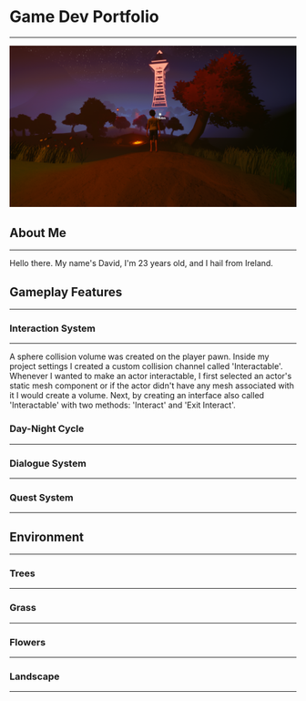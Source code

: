 # Game Dev Portfolio
--------------------
![Night time scene](/images/nighttower.png)

## About Me
-----------
Hello there. My name's David, I'm 23 years old, and I hail from Ireland. 

## Gameplay Features
--------------------

### Interaction System
--------------------
A sphere collision volume was created on the player pawn. Inside my project settings I created a custom collision channel called 'Interactable'. Whenever I wanted to make an actor interactable, I first selected an actor's static mesh component or if the actor didn't have any mesh associated with it I would create a volume. Next, by creating an interface also called 'Interactable' with two methods: 'Interact' and 'Exit Interact'.

### Day-Night Cycle
--------------------

### Dialogue System
--------------------

### Quest System
--------------------

## Environment
--------------

### Trees
--------------

### Grass
--------------

### Flowers
--------------

### Landscape
--------------
